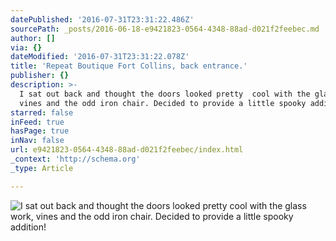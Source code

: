 ```yaml
---
datePublished: '2016-07-31T23:31:22.486Z'
sourcePath: _posts/2016-06-18-e9421823-0564-4348-88ad-d021f2feebec.md
author: []
via: {}
dateModified: '2016-07-31T23:31:22.078Z'
title: 'Repeat Boutique Fort Collins, back entrance.'
publisher: {}
description: >-
  I sat out back and thought the doors looked pretty  cool with the glass work,
  vines and the odd iron chair. Decided to provide a little spooky addition!
starred: false
inFeed: true
hasPage: true
inNav: false
url: e9421823-0564-4348-88ad-d021f2feebec/index.html
_context: 'http://schema.org'
_type: Article

---
```

![I sat out back and thought the doors looked pretty  cool with the glass work, vines and the odd iron chair. Decided to provide a little spooky addition!](https://the-grid-user-content.s3-us-west-2.amazonaws.com/596bae51-e722-4b98-8c26-7e91f446ab95.jpg)